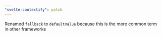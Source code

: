 ```yaml
---
"svelte-contextify": patch
---
```


Renamed `fallback` to `defaultValue` because this is the more common term in other frameworks
